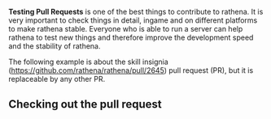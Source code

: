 **Testing Pull Requests** is one of the best things to contribute to rathena. It is very important to check things in detail, ingame and on different platforms to make rathena stable. Everyone who is able to run a server can help rathena to test new things and therefore improve the development speed and the stability of rathena.

The following example is about the skill insignia (https://github.com/rathena/rathena/pull/2645) pull request (PR), but it is replaceable by any other PR.

## Checking out the pull request
